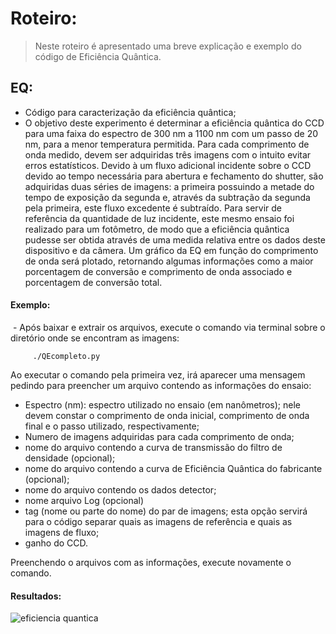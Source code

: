 # Roteiro:
> Neste roteiro é apresentado uma breve explicação e exemplo do código de Eficiência Quântica.

## EQ:
  - Código para caracterização da eficiência quântica;
  - O objetivo deste experimento é determinar a eficiência quântica do CCD para uma faixa do espectro de 300 nm a 1100 nm com um passo de 20 nm, para a menor temperatura permitida. Para cada comprimento de onda medido, devem ser adquiridas três imagens com o intuito evitar erros estatísticos. Devido à um fluxo adicional incidente sobre o CCD devido ao tempo necessária para abertura e fechamento do shutter, são adquiridas duas séries de imagens: a primeira possuindo a metade do tempo de exposição da segunda e, através da subtração da segunda pela primeira, este fluxo excedente é subtraído. Para servir de referência da quantidade de luz incidente, este mesmo ensaio foi realizado para um fotômetro, de modo que a eficiência quântica pudesse ser obtida através de uma medida relativa entre os dados deste dispositivo e da câmera. Um gráfico da EQ em função do comprimento de onda será plotado, retornando algumas informações como a maior porcentagem de conversão e comprimento de onda associado e porcentagem de conversão total.
  
#### Exemplo:
  - Após baixar e extrair os arquivos, execute o comando via terminal sobre o diretório onde se encontram as imagens:
  
         ./QEcompleto.py 
         
Ao executar o comando pela primeira vez, irá aparecer uma mensagem pedindo para preencher um arquivo contendo as informações do ensaio:
  - Espectro (nm): espectro utilizado no ensaio (em nanômetros); nele devem constar o comprimento de onda inicial, comprimento de onda final e o passo utilizado, respectivamente;
  - Numero de imagens adquiridas para cada comprimento de onda;
  - nome do arquivo contendo a curva de transmissão do filtro de densidade (opcional);
  - nome do arquivo contendo a curva de Eficiência Quântica do fabricante (opcional);
  - nome do arquivo contendo os dados detector;
  - nome arquivo Log (opcional)
  - tag (nome ou parte do nome) do par de imagens; esta opção servirá para o código separar quais as imagens de referência e quais as imagens de fluxo;
  - ganho do CCD.
  
Preenchendo o arquivos com as informações, execute novamente o comando.


#### Resultados:
![eficiencia quantica](https://user-images.githubusercontent.com/23655702/28124677-c51697c4-66fa-11e7-97ac-1a498c0220b1.png)

